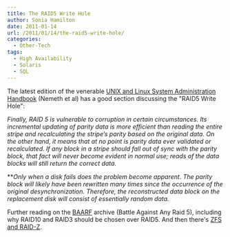 ```yaml
---
title: The RAID5 Write Hole
author: Sonia Hamilton
date: 2011-01-14
url: /2011/01/14/the-raid5-write-hole/
categories:
  - Other-Tech
tags:
  - High Availability
  - Solaris
  - SQL
---
```

The latest edition of the venerable [UNIX and Linux System Administration Handbook][1] (Nemeth et al) has a good section discussing the "RAID5 Write Hole":


<!--more-->

*Finally, RAID 5 is vulnerable to corruption in certain circumstances. Its incremental updating of parity data is more efficient than reading the entire stripe and recalculating the stripe’s parity based on the original data. On the other hand, it means that at no point is parity data ever validated or recalculated. If any block in a stripe should fall out of sync with the parity block, that fact will never become evident in normal use; reads of the data blocks will still return the correct data.*

***Only when a disk fails does the problem become apparent. The parity block will likely have been rewritten many times since the occurrence of the original desynchronization. Therefore, the reconstructed data block on the replacement disk will consist of essentially random data.*

Further reading on the [BAARF][2] archive (Battle Against Any Raid 5), including why RAID10 and RAID3 should be chosen over RAID5. And then there's [ZFS and RAID-Z][3].

 [1]: http://www.amazon.com/UNIX-Linux-System-Administration-Handbook/dp/0131480057/ref=sr_1_1?s=books&ie=UTF8&qid=1294981909&sr=1-1
 [2]: http://www.miracleas.com/BAARF/BAARF2.html
 [3]: http://blogs.sun.com/bonwick/entry/raid_z
